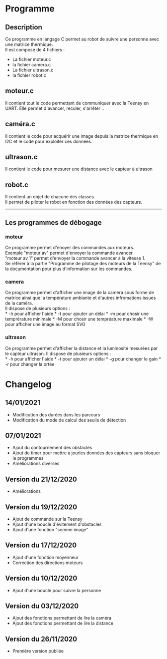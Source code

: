# Programme
## Description
Ce programme en langage C permet au robot de suivre une personne avec une matrice thermique.  
Il est composé de 4 fichiers : 
  * La fichier moteur.c
  * la fichier camera.c
  * La fichier ultrason.c
  * la fichier robot.c
  
 ## moteur.c
 Il contient tout le code permettant de communiquer avec la Teensy en UART. Elle permet d'avancer, reculer, s'arrêter ..
 
 ##  caméra.c
 Il contient le code pour acquérir une image depuis la matrice thermique en I2C et le code pour exploiter ces données.
 
 ##  ultrason.c
  Il contient le code pour mesurer une distance avec le capteur à ultrason
  
  ## robot.c
  Il contient un objet de chacune des classes.  
  Il permet de piloter le robot en fonction des données des capteurs.
  
  ***
  
  
  
## Les programmes de débogage
  
  ### moteur
  Ce programme permet d'enoyer des commandes aux moteurs.    
  Exemple "moteur av" permet d'envoyer la commande avancer.  
          "moteur av 1" permet d'envoyer la commande avancer à la vitesse 1.  
  Se référer à la partie "Programme de pilotage des moteurs de la Teensy" de la documentation pour plus d'information sur les commandes.
  
  ### camera
  Ce programme permet d'afficher une image de la caméra sous forme de matrice ainsi que la température ambiante et d'autres infromations issues de la caméra.    
  Il dispose de plusieurs options :  
     * -h pour afficher l'aide
     * -t pour ajouter un délai
     * -m pour chosir une temprérature minimale
     * -M pour chosir une tempréature maximale
     * -W pour afficher une image au format SVG
    
### ultrason
  Ce programme permet d'afficher la distance et la luminosité mesurées par le capteur ultrason.
  Il dispose de plusieurs options :  
     * -h pour afficher l'aide
     * -t pour ajouter un délai
     * -g pour changer le gain
     * -r pour changer la ortée
  
  
  # Changelog
## 14/01/2021
  * Modification des durées dans les parcours
  * Modification du mode de calcul des seuils de détection
  
## 07/01/2021
  * Ajout du contournement des obstacles
  * Ajout de timer pour mettre à jourles données des capteurs sans bloquer le programmes
  * Améliorations diverses

## Version du 21/12/2020
  * Améliorations

## Version du 19/12/2020
  * Ajout de commande sur la Teensy
  * Ajout d'une boucle d'évitement d'obstacles
  * Ajout d'une fonction "somme image"
  

## Version du 17/12/2020
  * Ajout d'une fonction moyenneur
  * Correction des directions moteurs
  
## Version du 10/12/2020
 * Ajout d'une boucle pour suivre la personne
  
## Version du 03/12/2020
 * Ajout des fonctions permettant de lire la caméra
 * Ajout des fonctions permettant de lire la distance
 
## Version du 26/11/2020
 * Première version publiée
 
 
 
  

